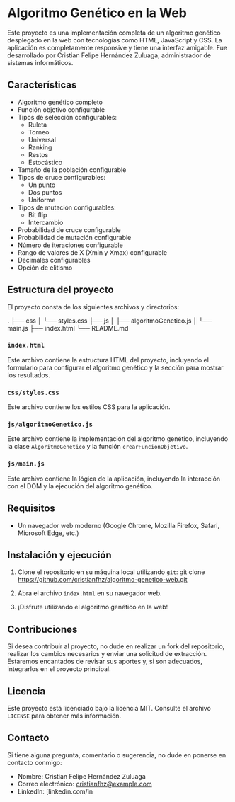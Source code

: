 # Algoritmo Genético en la Web

Este proyecto es una implementación completa de un algoritmo genético desplegado en la web con tecnologías como HTML, JavaScript y CSS. La aplicación es completamente responsive y tiene una interfaz amigable. Fue desarrollado por Cristian Felipe Hernández Zuluaga, administrador de sistemas informáticos.

## Características

- Algoritmo genético completo
- Función objetivo configurable
- Tipos de selección configurables:
  - Ruleta
  - Torneo
  - Universal
  - Ranking
  - Restos
  - Estocástico
- Tamaño de la población configurable
- Tipos de cruce configurables:
  - Un punto
  - Dos puntos
  - Uniforme
- Tipos de mutación configurables:
  - Bit flip
  - Intercambio
- Probabilidad de cruce configurable
- Probabilidad de mutación configurable
- Número de iteraciones configurable
- Rango de valores de X (Xmin y Xmax) configurable
- Decimales configurables
- Opción de elitismo

## Estructura del proyecto

El proyecto consta de los siguientes archivos y directorios:

.
├── css
│ └── styles.css
├── js
│ ├── algoritmoGenetico.js
│ └── main.js
├── index.html
└── README.md


### `index.html`

Este archivo contiene la estructura HTML del proyecto, incluyendo el formulario para configurar el algoritmo genético y la sección para mostrar los resultados.

### `css/styles.css`

Este archivo contiene los estilos CSS para la aplicación.

### `js/algoritmoGenetico.js`

Este archivo contiene la implementación del algoritmo genético, incluyendo la clase `AlgoritmoGenetico` y la función `crearFuncionObjetivo`.

### `js/main.js`

Este archivo contiene la lógica de la aplicación, incluyendo la interacción con el DOM y la ejecución del algoritmo genético.

## Requisitos

- Un navegador web moderno (Google Chrome, Mozilla Firefox, Safari, Microsoft Edge, etc.)

## Instalación y ejecución

1. Clone el repositorio en su máquina local utilizando `git`: git clone https://github.com/cristianfhz/algoritmo-genetico-web.git

2. Abra el archivo `index.html` en su navegador web.

3. ¡Disfrute utilizando el algoritmo genético en la web!

## Contribuciones

Si desea contribuir al proyecto, no dude en realizar un fork del repositorio, realizar los cambios necesarios y enviar una solicitud de extracción. Estaremos encantados de revisar sus aportes y, si son adecuados, integrarlos en el proyecto principal.

## Licencia

Este proyecto está licenciado bajo la licencia MIT. Consulte el archivo `LICENSE` para obtener más información.

## Contacto

Si tiene alguna pregunta, comentario o sugerencia, no dude en ponerse en contacto conmigo:

- Nombre: Cristian Felipe Hernández Zuluaga
- Correo electrónico: cristianfhz@example.com
- LinkedIn: [linkedin.com/in



